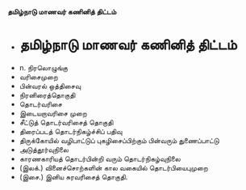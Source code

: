 **தமிழ்நாடு மாணவர் கணினித் திட்டம்**
- # தமிழ்நாடு மாணவர் கணினித் திட்டம்
- n. நிரலொழுங்கு
- வரிசைமுறை
- பின்வரல் ஒத்திசைவு
- நிரனிரைத்தொகுதி
- தொடர்வரிசை
- இடையறாவரிசை முறை
- சீட்டுத் தொடர்வரிசைத் தொகுதி
- திரைப்படத் தொடர்நிகழ்ச்சிப் பதிவு
- திருக்கோயில் வழிபாட்டுப் புகழிசைப்பிற்கும் பின்வரும் துணைப்பாட்டு
- அடுத்தூர்வுநிலை
- காரணகாரியத் தொடர்பின்றி வரும் தொடர்நிகழ்வுநிலை
- (இலக்.) வினைச்சொற்களின் கால வகையில் தொடர்பியைபுமுறை
- (இசை.) இனிய சுரவரிசைத் தொகுதி.

